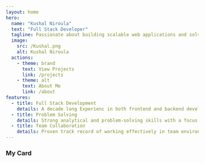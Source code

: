 ```yaml
---
layout: home
hero:
  name: "Kushal Niroula"
  text: "Full Stack Developer"
  tagline: Passionate about building scalable web applications and solving complex problems
  image:
    src: /Kushal.png
    alt: Kushal Niroula
  actions:
    - theme: brand
      text: View Projects
      link: /projects
    - theme: alt
      text: About Me
      link: /about
features:
  - title: Full Stack Development
    details: A decade long Experienc in both frontend and backend development using modern technologies
  - title: Problem Solving
    details: Strong analytical and problem-solving skills with a focus on efficient solutions
  - title: Team Collaboration
    details: Proven track record of working effectively in team environments
---
```


<script setup>
import { VPTeamMembers } from 'vitepress/theme'

const members = [
  {
    avatar: 'https://www.github.com/niroula-kushal.png',
    name: 'Kushal Niroula',
    title: 'Full stack developer',
    links: [
      { icon: 'github', link: 'https://github.com/niroula-kushal' },
      { icon: 'twitter', link: 'https://twitter.com/falconKushal' }
    ]
  }
]
</script>

### My Card

<VPTeamMembers size="medium" :members="members" />
